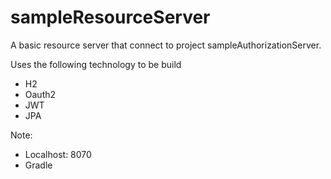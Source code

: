 # sampleResourceServer
A basic resource server that connect to project sampleAuthorizationServer. 

Uses the following technology to be build
* H2
* Oauth2
* JWT
* JPA

Note: 
* Localhost: 8070
* Gradle 
